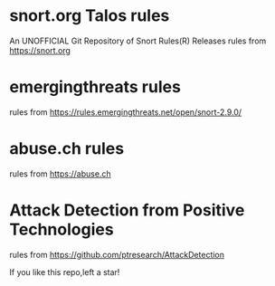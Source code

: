 
snort.org Talos rules
==========
An UNOFFICIAL Git Repository of Snort Rules(R) Releases 
rules from https://snort.org

emergingthreats rules
==========
rules from https://rules.emergingthreats.net/open/snort-2.9.0/

abuse.ch rules
==========
rules from https://abuse.ch

Attack Detection from Positive Technologies
==========
rules from https://github.com/ptresearch/AttackDetection

If you like this repo,left a star!
